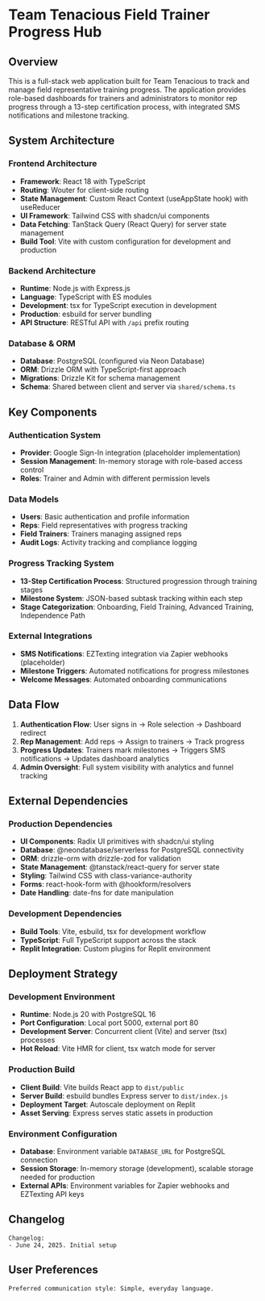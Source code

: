 # Team Tenacious Field Trainer Progress Hub

## Overview

This is a full-stack web application built for Team Tenacious to track and manage field representative training progress. The application provides role-based dashboards for trainers and administrators to monitor rep progress through a 13-step certification process, with integrated SMS notifications and milestone tracking.

## System Architecture

### Frontend Architecture
- **Framework**: React 18 with TypeScript
- **Routing**: Wouter for client-side routing
- **State Management**: Custom React Context (useAppState hook) with useReducer
- **UI Framework**: Tailwind CSS with shadcn/ui components
- **Data Fetching**: TanStack Query (React Query) for server state management
- **Build Tool**: Vite with custom configuration for development and production

### Backend Architecture
- **Runtime**: Node.js with Express.js
- **Language**: TypeScript with ES modules
- **Development**: tsx for TypeScript execution in development
- **Production**: esbuild for server bundling
- **API Structure**: RESTful API with `/api` prefix routing

### Database & ORM
- **Database**: PostgreSQL (configured via Neon Database)
- **ORM**: Drizzle ORM with TypeScript-first approach
- **Migrations**: Drizzle Kit for schema management
- **Schema**: Shared between client and server via `shared/schema.ts`

## Key Components

### Authentication System
- **Provider**: Google Sign-In integration (placeholder implementation)
- **Session Management**: In-memory storage with role-based access control
- **Roles**: Trainer and Admin with different permission levels

### Data Models
- **Users**: Basic authentication and profile information
- **Reps**: Field representatives with progress tracking
- **Field Trainers**: Trainers managing assigned reps
- **Audit Logs**: Activity tracking and compliance logging

### Progress Tracking System
- **13-Step Certification Process**: Structured progression through training stages
- **Milestone System**: JSON-based subtask tracking within each step
- **Stage Categorization**: Onboarding, Field Training, Advanced Training, Independence Path

### External Integrations
- **SMS Notifications**: EZTexting integration via Zapier webhooks (placeholder)
- **Milestone Triggers**: Automated notifications for progress milestones
- **Welcome Messages**: Automated onboarding communications

## Data Flow

1. **Authentication Flow**: User signs in → Role selection → Dashboard redirect
2. **Rep Management**: Add reps → Assign to trainers → Track progress
3. **Progress Updates**: Trainers mark milestones → Triggers SMS notifications → Updates dashboard analytics
4. **Admin Oversight**: Full system visibility with analytics and funnel tracking

## External Dependencies

### Production Dependencies
- **UI Components**: Radix UI primitives with shadcn/ui styling
- **Database**: @neondatabase/serverless for PostgreSQL connectivity
- **ORM**: drizzle-orm with drizzle-zod for validation
- **State Management**: @tanstack/react-query for server state
- **Styling**: Tailwind CSS with class-variance-authority
- **Forms**: react-hook-form with @hookform/resolvers
- **Date Handling**: date-fns for date manipulation

### Development Dependencies
- **Build Tools**: Vite, esbuild, tsx for development workflow
- **TypeScript**: Full TypeScript support across the stack
- **Replit Integration**: Custom plugins for Replit environment

## Deployment Strategy

### Development Environment
- **Runtime**: Node.js 20 with PostgreSQL 16
- **Port Configuration**: Local port 5000, external port 80
- **Development Server**: Concurrent client (Vite) and server (tsx) processes
- **Hot Reload**: Vite HMR for client, tsx watch mode for server

### Production Build
- **Client Build**: Vite builds React app to `dist/public`
- **Server Build**: esbuild bundles Express server to `dist/index.js`
- **Deployment Target**: Autoscale deployment on Replit
- **Asset Serving**: Express serves static assets in production

### Environment Configuration
- **Database**: Environment variable `DATABASE_URL` for PostgreSQL connection
- **Session Storage**: In-memory storage (development), scalable storage needed for production
- **External APIs**: Environment variables for Zapier webhooks and EZTexting API keys

## Changelog

```
Changelog:
- June 24, 2025. Initial setup
```

## User Preferences

```
Preferred communication style: Simple, everyday language.
```
